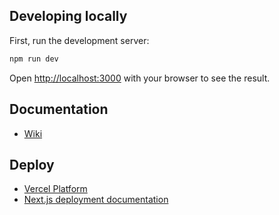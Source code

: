 ## Developing locally

First, run the development server:

```bash
npm run dev
```

Open [http://localhost:3000](http://localhost:3000) with your browser to see the result.

## Documentation

- [Wiki](https://continuum-inc.slite.com)

## Deploy

- [Vercel Platform](https://vercel.com/import?utm_medium=default-template&filter=next.js&utm_source=create-next-app&utm_campaign=create-next-app-readme)
- [Next.js deployment documentation](https://nextjs.org/docs/deployment)
